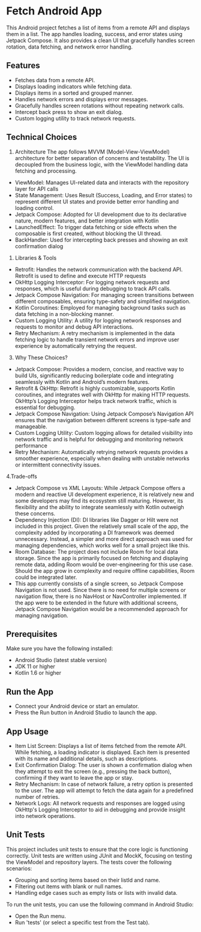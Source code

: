 # Fetch Android App

This Android project fetches a list of items from a remote API and displays them in a list. The app
handles loading, success, and error states using Jetpack Compose. It also provides a clean UI that
gracefully handles screen rotation, data fetching, and network error handling.

## Features

- Fetches data from a remote API.
- Displays loading indicators while fetching data.
- Displays items in a sorted and grouped manner.
- Handles network errors and displays error messages.
- Gracefully handles screen rotations without repeating network calls.
- Intercept back press to show an exit dialog.
- Custom logging utility to track network requests.

## Technical Choices

1. Architecture
   The app follows MVVM (Model-View-ViewModel) architecture for better separation of concerns and
   testability. The UI is decoupled from the business logic, with the ViewModel handling data
   fetching and processing.

- ViewModel: Manages UI-related data and interacts with the repository layer for API calls
- State Management: Uses Result (Success, Loading, and Error states) to represent different UI
  states and provide better error handling and loading control.
- Jetpack Compose: Adopted for UI development due to its declarative nature, modern features, and
  better integration with Kotlin
- LaunchedEffect: To trigger data fetching or side effects when the composable is first created,
  without blocking the UI thread.
- BackHandler: Used for intercepting back presses and showing an exit confirmation dialog

1. Libraries & Tools

- Retrofit: Handles the network communication with the backend API. Retrofit is used to define and
  execute HTTP requests
- OkHttp Logging Interceptor: For logging network requests and responses, which is useful during
  debugging to track API calls.
- Jetpack Compose Navigation: For managing screen transitions between different composables,
  ensuring type-safety and simplified navigation.
- Kotlin Coroutines: Employed for managing background tasks such as data fetching in a non-blocking
  manner.
- Custom Logging Utility: A utility for logging network responses and requests to monitor and debug
  API interactions.
- Retry Mechanism: A retry mechanism is implemented in the data fetching logic to handle transient
  network errors and improve user experience by automatically retrying the request.

3. Why These Choices?

- Jetpack Compose: Provides a modern, concise, and reactive way to build UIs, significantly reducing
  boilerplate code and integrating seamlessly with Kotlin and Android’s modern features.
- Retrofit & OkHttp: Retrofit is highly customizable, supports Kotlin coroutines, and integrates
  well with OkHttp for making HTTP requests. OkHttp’s Logging Interceptor helps track network
  traffic, which is essential for debugging.
- Jetpack Compose Navigation: Using Jetpack Compose’s Navigation API ensures that the navigation
  between different screens is type-safe and manageable.
- Custom Logging Utility: Custom logging allows for detailed visibility into network traffic and is
  helpful for debugging and monitoring network performance
- Retry Mechanism: Automatically retrying network requests provides a smoother experience,
  especially when dealing with unstable networks or intermittent connectivity issues.

4.Trade-offs

- Jetpack Compose vs XML Layouts: While Jetpack Compose offers a modern and reactive UI development
  experience, it is relatively new and some developers may find its ecosystem still maturing.
  However, its flexibility and the ability to integrate seamlessly with Kotlin outweigh these
  concerns.
- Dependency Injection (DI): DI libraries like Dagger or Hilt were not included in this project.
  Given the relatively small scale of the app, the complexity added by incorporating a DI framework
  was deemed unnecessary. Instead, a simpler and more direct approach was used for managing
  dependencies, which works well for a small project like this.
- Room Database: The project does not include Room for local data storage. Since the app is
  primarily focused on fetching and displaying remote data, adding Room would be over-engineering
  for this use case. Should the app grow in complexity and require offline capabilities, Room could
  be integrated later.
- This app currently consists of a single screen, so Jetpack Compose Navigation is not used. Since
  there is no need for multiple screens or navigation flow, there is no NavHost or NavController
  implemented. If the app were to be extended in the future with additional screens, Jetpack Compose
  Navigation would be a recommended approach for managing navigation.

## Prerequisites

Make sure you have the following installed:

- Android Studio (latest stable version)
- JDK 11 or higher
- Kotlin 1.6 or higher

## Run the App

- Connect your Android device or start an emulator.
- Press the Run button in Android Studio to launch the app.

## App Usage

- Item List Screen: Displays a list of items fetched from the remote API. While fetching, a loading
  indicator is displayed. Each item is presented with its name and additional details, such as
  descriptions.
- Exit Confirmation Dialog: The user is shown a confirmation dialog when they attempt to exit the
  screen (e.g., pressing the back button), confirming if they want to leave the app or stay.
- Retry Mechanism: In case of network failure, a retry option is presented to the user. The app will
  attempt to fetch the data again for a predefined number of retries.
- Network Logs: All network requests and responses are logged using OkHttp's Logging Interceptor to
  aid in debugging and provide insight into network operations.

## Unit Tests
This project includes unit tests to ensure that the core logic is functioning correctly. Unit tests are written using JUnit and MockK, focusing on testing the ViewModel and repository layers. The tests cover the following scenarios:
- Grouping and sorting items based on their listId and name.
- Filtering out items with blank or null names.
- Handling edge cases such as empty lists or lists with invalid data.

To run the unit tests, you can use the following command in Android Studio:

- Open the Run menu.
- Run 'tests' (or select a specific test from the Test tab).